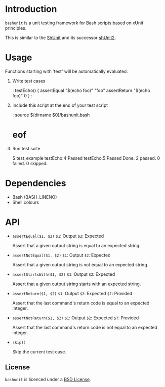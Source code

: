 # Introduction

`bashunit` is a unit testing framework for Bash scripts based on xUnit principles.

This is similar to the [ShUnit](http://shunit.sourceforge.net/) and its
successor [shUnit2](https://code.google.com/p/shunit2/).

# Usage

Functions starting with 'test' will be automatically evaluated.

1. Write test cases

    :
    testEcho() {
        assertEqual "$(echo foo)" "foo"
        assertReturn "$(echo foo)" 0
    }
    :

2. Include this script at the end of your test script

    :
    source $(dirname $0)/bashunit.bash
    # eof

3. Run test suite

    $ test_example
    testEcho:4:Passed
    testEcho:5:Passed
    Done. 2 passed. 0 failed. 0 skipped.

# Dependencies

* Bash (BASH_LINENO)
* Shell colours

# API

* `assertEqual($1, $2)`
    `$1`: Output
    `$2`: Expected

    Assert that a given output string is equal to an expected string.

* `assertNotEqual($1, $2)`
    `$1`: Output
    `$2`: Expected

    Assert that a given output string is not equal to an expected
    string.

* `assertStartsWith($1, $2)`
    `$1`: Output
    `$2`: Expected

    Assert that a given output string starts with an expected string.

* `assertReturn($1, $2)`
    `$1`: Output
    `$2`: Expected
    `$?`: Provided

    Assert that the last command's return code is equal to an expected
    integer.

* `assertNotReturn($1, $2)`
    `$1`: Output
    `$2`: Expected
    `$?`: Provided

    Assert that the last command's return code is not equal to an
    expected integer.

* `skip()`

    Skip the current test case.

## License

`bashunit` is licenced under a
[BSD License](https://github.com/djui/bashunit/blob/master/LICENSE).
